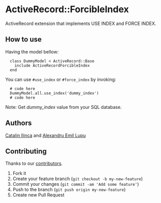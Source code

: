 # ActiveRecord::ForcibleIndex

ActiveRecord extension that implements USE INDEX and FORCE INDEX.

## How to use

Having the model bellow:

```
  class DummyModel < ActiveRecord::Base
    include ActiveRecordForcibleIndex
  end
```

You can use ```#use_index``` or ```#force_index``` by invoking:

```
  # code here
  DummyModel.all.use_index('dummy_index')
  # code here
```

Note: Get *dummy_index* value from your SQL database.

## Authors
[Catalin Ilinca](https://github.com/ducknorris) and [Alexandru Emil Lupu](https://github.com/alecslupu)

## Contributing

Thanks to our [contributors](https://github.com/2Parale/active-record-forcible-index/graphs/contributors).

1. Fork it
2. Create your feature branch (`git checkout -b my-new-feature`)
3. Commit your changes (`git commit -am 'Add some feature'`)
4. Push to the branch (`git push origin my-new-feature`)
5. Create new Pull Request
